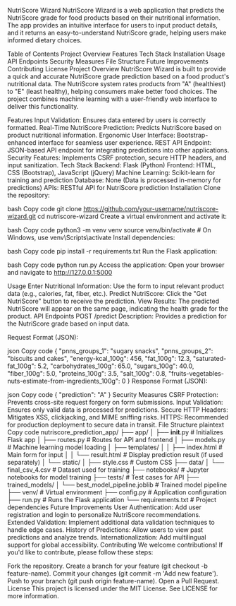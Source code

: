 NutriScore Wizard
NutriScore Wizard is a web application that predicts the NutriScore grade for food products based on their nutritional information. The app provides an intuitive interface for users to input product details, and it returns an easy-to-understand NutriScore grade, helping users make informed dietary choices.

Table of Contents
Project Overview
Features
Tech Stack
Installation
Usage
API Endpoints
Security Measures
File Structure
Future Improvements
Contributing
License
Project Overview
NutriScore Wizard is built to provide a quick and accurate NutriScore grade prediction based on a food product's nutritional data. The NutriScore system rates products from "A" (healthiest) to "E" (least healthy), helping consumers make better food choices. The project combines machine learning with a user-friendly web interface to deliver this functionality.

Features
Input Validation: Ensures data entered by users is correctly formatted.
Real-Time NutriScore Prediction: Predicts NutriScore based on product nutritional information.
Ergonomic User Interface: Bootstrap-enhanced interface for seamless user experience.
REST API Endpoint: JSON-based API endpoint for integrating predictions into other applications.
Security Features: Implements CSRF protection, secure HTTP headers, and input sanitization.
Tech Stack
Backend: Flask (Python)
Frontend: HTML, CSS (Bootstrap), JavaScript (jQuery)
Machine Learning: Scikit-learn for training and prediction
Database: None (Data is processed in-memory for predictions)
APIs: RESTful API for NutriScore prediction
Installation
Clone the repository:

bash
Copy code
git clone https://github.com/your-username/nutriscore-wizard.git
cd nutriscore-wizard
Create a virtual environment and activate it:

bash
Copy code
python3 -m venv venv
source venv/bin/activate  # On Windows, use venv\Scripts\activate
Install dependencies:

bash
Copy code
pip install -r requirements.txt
Run the Flask application:

bash
Copy code
python run.py
Access the application: Open your browser and navigate to http://127.0.0.1:5000

Usage
Enter Nutritional Information: Use the form to input relevant product data (e.g., calories, fat, fiber, etc.).
Predict NutriScore: Click the "Get NutriScore" button to receive the prediction.
View Results: The predicted NutriScore will appear on the same page, indicating the health grade for the product.
API Endpoints
POST /predict
Description: Provides a prediction for the NutriScore grade based on input data.

Request Format (JSON):

json
Copy code
{
  "pnns_groups_1": "sugary snacks",
  "pnns_groups_2": "biscuits and cakes",
  "energy-kcal_100g": 456,
  "fat_100g": 12.3,
  "saturated-fat_100g": 5.2,
  "carbohydrates_100g": 65.0,
  "sugars_100g": 40.0,
  "fiber_100g": 5.0,
  "proteins_100g": 3.5,
  "salt_100g": 0.8,
  "fruits-vegetables-nuts-estimate-from-ingredients_100g": 0
}
Response Format (JSON):

json
Copy code
{
  "prediction": "A"
}
Security Measures
CSRF Protection: Prevents cross-site request forgery on form submissions.
Input Validation: Ensures only valid data is processed for predictions.
Secure HTTP Headers: Mitigates XSS, clickjacking, and MIME sniffing risks.
HTTPS: Recommended for production deployment to secure data in transit.
File Structure
plaintext
Copy code
nutriscore_prediction_app/
├── app/
│   ├── __init__.py             # Initializes Flask app
│   ├── routes.py               # Routes for API and frontend
│   ├── models.py               # Machine learning model loading
│   ├── templates/
│   │   ├── index.html          # Main form for input
│   │   └── result.html         # Display prediction result (if used separately)
│   └── static/
│       ├── style.css           # Custom CSS
├── data/
│   └── final_csv_4.csv         # Dataset used for training
├── notebooks/                  # Jupyter notebooks for model training
├── tests/                      # Test cases for API
├── trained_models/
│   └── best_model_pipeline.joblib  # Trained model pipeline
├── venv/                       # Virtual environment
├── config.py                   # Application configuration
├── run.py                      # Runs the Flask application
└── requirements.txt            # Project dependencies
Future Improvements
User Authentication: Add user registration and login to personalize NutriScore recommendations.
Extended Validation: Implement additional data validation techniques to handle edge cases.
History of Predictions: Allow users to view past predictions and analyze trends.
Internationalization: Add multilingual support for global accessibility.
Contributing
We welcome contributions! If you'd like to contribute, please follow these steps:

Fork the repository.
Create a branch for your feature (git checkout -b feature-name).
Commit your changes (git commit -m 'Add new feature').
Push to your branch (git push origin feature-name).
Open a Pull Request.
License
This project is licensed under the MIT License. See LICENSE for more information.